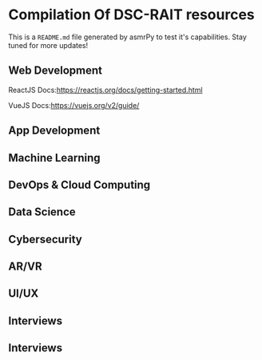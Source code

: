 



# Compilation Of DSC-RAIT resources


This is a ``README.md`` file generated by asmrPy to test it's capabilities. Stay tuned for more updates!
## Web Development


ReactJS Docs:https://reactjs.org/docs/getting-started.html

VueJS Docs:https://vuejs.org/v2/guide/
## App Development

## Machine Learning

## DevOps & Cloud Computing

## Data Science

## Cybersecurity

## AR/VR

## UI/UX

## Interviews

## Interviews
